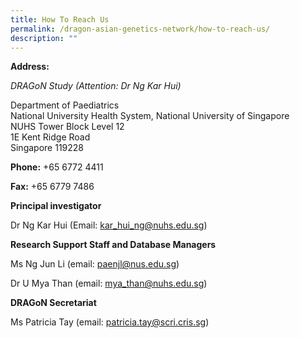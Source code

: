 ```yaml
---
title: How To Reach Us
permalink: /dragon-asian-genetics-network/how-to-reach-us/
description: ""
---
```

**Address:**

_DRAGoN Study (Attention: Dr Ng Kar Hui)_

Department of Paediatrics  
National University Health System, National University of Singapore  
NUHS Tower Block Level 12  
1E Kent Ridge Road  
Singapore 119228

**Phone:** +65 6772 4411

**Fax:** +65 6779 7486

**Principal investigator**

Dr Ng Kar Hui (Email: [kar\_hui\_ng@nuhs.edu.sg](mailto:kar_hui_ng@nuhs.edu.sg))

**Research Support Staff and Database Managers**

Ms Ng Jun Li (email: [paenjl@nus.edu.sg](mailto:paenjl@nus.edu.sg))

Dr U Mya Than (email: [mya\_than@nuhs.edu.sg](mailto:mya_than@nuhs.edu.sg))

**DRAGoN Secretariat**

Ms Patricia Tay (email: [patricia.tay@scri.cris.sg](mailto:patricia.tay@scri.edu.sg))